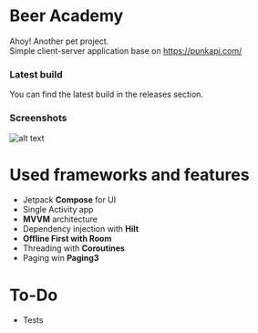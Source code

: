 # Beer Academy

Ahoy! Another pet project.  
Simple client-server application base on https://punkapi.com/

### Latest build

You can find the latest build in the releases section.

### Screenshots
![alt text](https://github.com/khodorkin-dmitrii/Beer-Academy/blob/master/screenshots/Screenshot_pan_small.png)

# Used frameworks and features

- Jetpack **Compose** for UI
- Single Activity app
- **MVVM** architecture
- Dependency injection with **Hilt**
- **Offline First with Room**
- Threading with **Coroutines**
- Paging win **Paging3**

# To-Do

- Tests